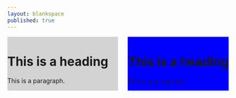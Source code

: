 ```yaml
---
layout: blankspace
published: true
---
```


<style>
#countdown{
    float:left; 
    width: 50%;
    background-color: lightgrey;
}

</style>
<div style="width: 100%;">
    <div id="countdown">
        <h1>This is a heading</h1>
        <p>This is a paragraph.</p>
    </div>
    <div style="float:right;background-color:blue;">
        <h1>This is a heading</h1>
        <p>This is a paragraph.</p>
    </div>
</div>
